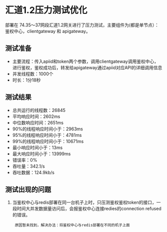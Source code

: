 汇道1.2压力测试优化
===

部署在 74.35～37网段汇道1.2网关进行了压力测试，主要组件为(都是单节点）：鉴权中心，clientgateway 和 apigateway。

## 测试准备

* 主要流程：传入apiid和token两个参数，调用clientgateway调用鉴权中心，进行鉴权，鉴权成功后，转发给apigateway通过apiid对应API的详细调用信息
* 并发线程数：1000个
* 时长：1分18秒


## 测试结果

* 总共运行的线程数：26845
* 平均响应时间：2602ms
* 中位数响应时间：2651ms 
* 90%的线程响应时间小于：2963ms
* 95%的线程响应时间小于：4781ms
* 99%的线程响应时间小于：10671ms
* 最小响应时间小于：13ms
* 最大响应时间小于：13999ms
* 错误率：0%
* 吞吐量：342.1/s
* 吞吐数据：124.9kb/s


## 测试出现的问题

1. 当鉴权中心与redis部署在同一台机子上时，只压测鉴权鉴权token的接口，一段时间大并发数据量访问后，会报鉴权中心连接redies的connection refused的错误。
	
		原因暂未找到，解决办法：将鉴权中心与redis部署在不同的机子上面



